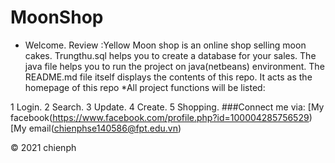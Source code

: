 # MoonShop
* Welcome. 
Review :Yellow Moon shop is an online shop selling moon cakes.
Trungthu.sql helps you to create a database for your sales.
The java file helps you to run the project on java(netbeans) environment.
The README.md file itself displays the contents of this repo. It acts as the homepage of this repo *All project functions will be listed:

1 Login.
2 Search.
3 Update.
4 Create.
5 Shopping.
###Connect me via: [My facebook(https://www.facebook.com/profile.php?id=100004285756529)
[My email(chienphse140586@fpt.edu.vn)

© 2021 chienph
